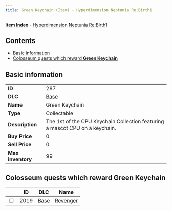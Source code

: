 ```yaml
---
title: Green Keychain (Item) - Hyperdimension Neptunia Re;Birth1
---
```


[**Item Index**](/neptunia/rb1/item/index.html) - [Hyperdimension Neptunia Re;Birth1](/neptunia/rb1)

## Contents

- [Basic information](#basic-information)
- [Colosseum quests which reward **Green Keychain**](#colosseum-quests-which-reward-green-keychain)
## Basic information

|   |   |
| -- | -- |
| **ID** | 287 |
| **DLC** | [Base](/neptunia/rb1/dlc/1-base.html) |
| **Name** | Green Keychain |
| **Type** | Collectable |
| **Description** | The 1st of the CPU Keychain Collection featuring a mascot CPU on a keychain. |
| **Buy Price** | 0 |
| **Sell Price** | 0 |
| **Max inventory** | 99 |


## Colosseum quests which reward **Green Keychain**

|    | ID | DLC | Name |
| -- | -- | --- | ---- |
| <input type="checkbox" id="rb1-colosseum-1-2019" class="trackbox" /> | 2019 | [Base](/neptunia/rb1/dlc/1-base.html) | [Revenger](/neptunia/rb1/colosseum/1-2019-revenger.html) |
